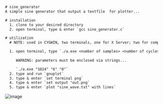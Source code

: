 ```diff
# sine_generator
A simple sine generator that output a textfile  for plotter...

# installation
  1. clone to your desired directory
  2. open terminal, type & enter `gcc sine_generator.c`

# utilization
  # NOTE: used in CYGWIN, two terminals, one for X Server; two for compile, execute, and plot 

  1. open terminal, type `./a.exe <number of samples> <number of cycles>`
  
     WARNING: parameters must be enclosed via strings...

     `./a.exe "1024" "6" "0"`
  2. type and run `gnuplot`
  3. type & enter `set terminal png`
  4. type & enter `set output "out.png`
  5. type & enter `plot "sine_wave.txt" with lines`
```
![image](https://user-images.githubusercontent.com/40836157/135745211-7e3684a3-7837-4077-bbef-6fe0d2448132.png)
